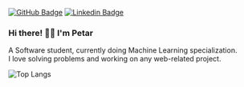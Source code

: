 [![GitHub Badge](https://img.shields.io/badge/GitHub-100000?style=flat-square&logo=github&logoColor=white)](https://pepsm.github.io/aboutme.github.io/) [![Linkedin Badge](https://img.shields.io/badge/LinkedIn-0077B5?style=flat-square&logo=linkedin&logoColor=white)](https://linkedin.com/in/petar-mihaylov)

### Hi there! 👋🏻 I'm Petar

A Software student, currently doing Machine Learning specialization. </br>
I love solving problems and working on any web-related project.

<!-- <p align="left">
  <img src="https://github-readme-stats.vercel.app/api?username=pepsm&show_icons=true&icon_color=343434&text_color=343434&title_color=110000" alt="pepsm" />
</p>
-->

![Top Langs](https://github-readme-stats.vercel.app/api/top-langs/?username=pepsm&layout=compact&langs_count=8)
